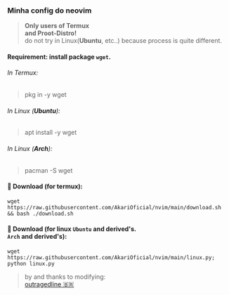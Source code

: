 ### Minha config do neovim 
> **Only users of Termux <br> and Proot-Distro!** <br> do not try in Linux(__Ubuntu__, etc..) because process is quite different.

#### Requirement: install package ```wget```.

###### In Termux:
>   pkg in -y wget<br>
###### In Linux (**Ubuntu**):
>   apt install -y wget 
###### In Linux (**Arch**):
>   pacman -S wget

#### 🥥 Download (for termux):
    wget https://raw.githubusercontent.com/AkariOficial/nvim/main/download.sh && bash ./download.sh
#### 🦠 Download (for linux ```Ubuntu``` and derived's.</br>```Arch``` and derived's):
    wget https://raw.githubusercontent.com/AkariOficial/nvim/main/linux.py; python linux.py

> by and thanks to modifying:<br>[outragedline 🇧🇷](https://github.com/outragedline/neovim-termux)
